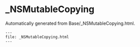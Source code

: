 
# _NSMutableCopying

Automatically generated from Base/_NSMutableCopying.html.

``` {raw} html
---
file: _NSMutableCopying.html
---
```
